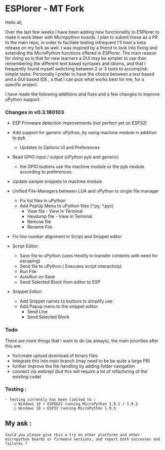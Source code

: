 
ESPlorer - MT Fork
========

Hello all,

Over the last few weeks I have been adding new functionality to ESPlorer to make it work bteer with Micropython boards.
I plan to submit these as a PR to the main repo, in order to faciliate testing  infrequent I'll host a beta release on my fork as well. I was inspired by a friend to look into fixing and extending the MicroPython functions offered in ESPlorer. 
The main reason for doing so is that for new learners a GUI may be simpler to use than remembering the different text based syntaxes and idioms, and that I frequently found myself switching between 2 or 3 tools to accomplish simple tasks. Personally I prefer to have the choice between a text based and a GUI based IDE , s that I can pick what works best for me, for a specific project.

I have made the following additions and fixes and a few changes to improve uPython support:
### Changes in v0.3.180103

* ESP Firmware detection improvements (not perfect yet on ESP32)
* Add support for generic uPython, by using machine module in addition to pyb
  * Updates to Options UI and Preferences
* Read GPIO input / output (uPython pyb and generic)
    * the GPIO buttons use the machine module or the pyb module according to preferences.
* Update sample snippets to machine module

* Unified File-Managers between LUA and uPython to single file manager
  * Fix list files in uPython
  * Add PopUp Menu to uPython files (*.py, *.pyc)
    * View file - View in Terminal
    * Hexdump file - View in Terminal
    * Remove file
    * Rename File
* Fix line number alignment in Script and Snippet editor 
* Script Editor:
    * Save file to uPython (uses Hexlify to transfer contents with need for escaping)
    * Send file to uPython ( Executes script interactivly)
    * Run File
    * AutoRun on Save
    * Send Selected Block from editor to ESP
* Snippet Editor:
    * Add Snippet names to buttons to simplify use
    * Add Popup menu to the snippet editor:
        * Send Line
        * Send Selected Block

### Todo
There are more things that I want to do (as always), the main priorities after this are:
* fix/create upload download of binary files
* Integrate this into main branch (may need to be be quite a large PR)
* further improve the file handling by adding folder navigation
* connect via webrepl (but this will require a lot of refactoring of the existing code)

### Testing :
    - Testing currently has been limited to :
        ○ Windows 10 + ESP8622 running MicroPython 1.9.1 / 1.9.3
        ○ Windows 10 + ESP32 running MicroPython 1.9.3

## My ask :
    Could you please give this a try on other platforms and other micropython boards or firmware versions, and report both successes and failures ?
